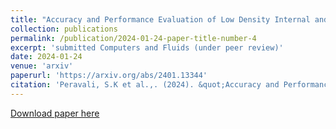```yaml
---
title: "Accuracy and Performance Evaluation of Low Density Internal and External Flows using CFD and DSMC"
collection: publications
permalink: /publication/2024-01-24-paper-title-number-4
excerpt: 'submitted Computers and Fluids (under peer review)'
date: 2024-01-24
venue: 'arxiv'
paperurl: 'https://arxiv.org/abs/2401.13344'
citation: 'Peravali, S.K et al.,. (2024). &quot;Accuracy and Performance Evaluation of Low Density Internal and External Flows using CFD and DSMC. &quot; January, 2024.'
---
```


[Download paper here](https://doi.org/10.48550/arXiv.2401.13344)

